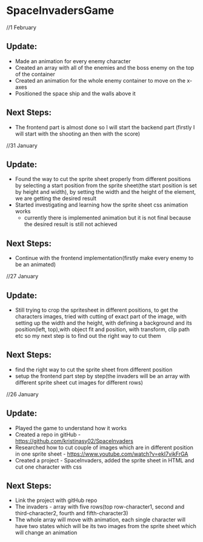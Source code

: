 # SpaceInvadersGame

//1 February

## Update:

- Made an animation for every enemy character
- Created an array with all of the enemies and the boss enemy on the top of the container
- Created an animation for the whole enemy container to move on the x-axes
- Positioned the space ship and the walls above it

## Next Steps:

- The frontend part is almost done so I will start the backend part (firstly I will start with the shooting an then with the score)


//31 January

## Update:

- Found the way to cut the sprite sheet properly from different positions by selecting a start position from the sprite sheet(the start position is set by height and width), by setting the width and the height of the element, we are getting the desired result
- Started investigating and learning how the sprite sheet css animation works
  - currently there is implemented animation but it is not final because the desired result is still not achieved
  
## Next Steps:

- Continue with the frontend implementation(firstly make every enemy to be an animated)


//27 January

## Update:

- Still trying to crop the spritesheet in different positions, to get the characters images, tried with cutting of exact part of the image, with setting up the width and the height, with defining a background and its position(left, top),with object fit and position, with transform, clip path etc so my next step is to find out the right way to cut them

## Next Steps:

-  find the right way to cut the sprite sheet from different position
- setup the frontend part  step by step(the invaders will be an array with different sprite sheet cut images for different rows)


//26 January

## Update:

- Played the game to understand how it works
- Created a repo in gitHub - https://github.com/kristinasy02/SpaceInvaders
- Researched how to cut couple of images which are in different position in one sprite sheet - https://www.youtube.com/watch?v=ekI7vjkFrGA
- Created a project - SpaceInvaders, added the sprite sheet in HTML and cut one character with css

## Next Steps:

- Link the project with gitHub repo
- The invaders - array with five rows(top row-character1, second and third-character2, fourth and fifth-character3)
- The whole array will move with animation, each single character will have two states which will be its two images from the sprite sheet which will change an animation
